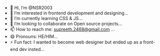 - 👋 Hi, I’m @NSR2003
- 👀 I’m interested in frontend development and designing...
- 🌱 I’m currently learning CSS & JS...
- 💞️ I’m looking to collaborate on Open source projects...
- 📫 How to reach me: supreeth.2468@gmail.com ...
- 😄 Pronouns: HE/HIM...
- ⚡ Fun fact: I wanted to become web designer but ended up as a front-end dev insted...

<!---
NSR2003/NSR2003 is a ✨ special ✨ repository because its `README.md` (this file) appears on your GitHub profile.
You can click the Preview link to take a look at your changes.
--->
